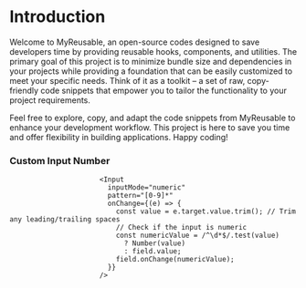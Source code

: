 # Introduction 
Welcome to MyReusable, an open-source codes designed to save developers time by providing reusable hooks, components, and utilities. The primary goal of this project is to minimize bundle size and dependencies in your projects while providing a foundation that can be easily customized to meet your specific needs. Think of it as a toolkit – a set of raw, copy-friendly code snippets that empower you to tailor the functionality to your project requirements.

Feel free to explore, copy, and adapt the code snippets from MyReusable to enhance your development workflow. This project is here to save you time and offer flexibility in building applications. Happy coding!

### Custom Input Number 
```
                      <Input
                        inputMode="numeric"
                        pattern="[0-9]*"
                        onChange={(e) => {
                          const value = e.target.value.trim(); // Trim any leading/trailing spaces
                          // Check if the input is numeric
                          const numericValue = /^\d*$/.test(value)
                            ? Number(value)
                            : field.value;
                          field.onChange(numericValue);
                        }}
                      />
```
